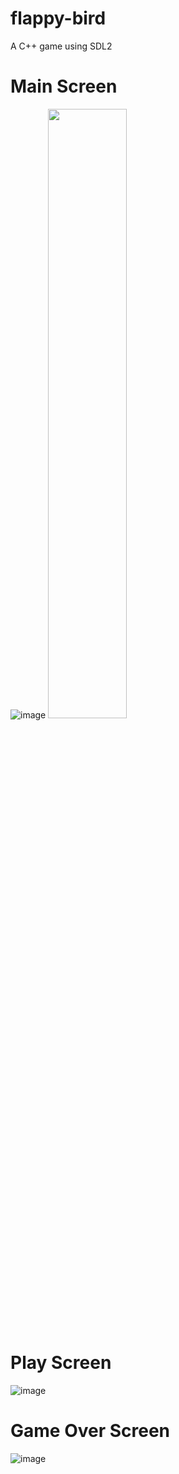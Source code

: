 # flappy-bird
A C++ game using SDL2

# Main Screen

![image](https://user-images.githubusercontent.com/78489381/167233797-8754cded-315a-4025-a9c9-9b2b52b94351.png)
<img src="https://user-images.githubusercontent.com/78489381/167233797-8754cded-315a-4025-a9c9-9b2b52b94351.png" width=50% height=50%>

# Play Screen

![image](https://user-images.githubusercontent.com/78489381/167233839-f2a41f56-1062-436f-9d60-a44f085f1ad9.png)

# Game Over Screen

![image](https://user-images.githubusercontent.com/78489381/167233860-c4164010-485e-442b-986f-ab9780e1ed4f.png)
